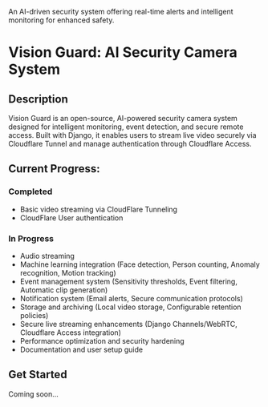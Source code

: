 An AI-driven security system offering real-time alerts and intelligent monitoring for enhanced safety.
# Vision Guard: AI Security Camera System

## Description

Vision Guard is an open-source, AI-powered security camera system designed for intelligent monitoring, event detection, and secure remote access. Built with Django, it enables users to stream live video securely via Cloudflare Tunnel and manage authentication through Cloudflare Access.

## Current Progress:

### Completed

- Basic video streaming via CloudFlare Tunneling
- CloudFlare User authentication

### In Progress

- Audio streaming
- Machine learning integration (Face detection, Person counting, Anomaly recognition, Motion tracking)
- Event management system (Sensitivity thresholds, Event filtering, Automatic clip generation)
- Notification system (Email alerts, Secure communication protocols)
- Storage and archiving (Local video storage, Configurable retention policies)
- Secure live streaming enhancements (Django Channels/WebRTC, Cloudflare Access integration)
- Performance optimization and security hardening
- Documentation and user setup guide

## Get Started

Coming soon...
